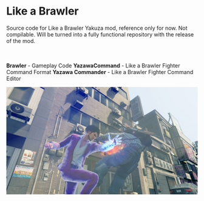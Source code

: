 # Like a Brawler
 Source code for Like a Brawler Yakuza mod, reference only for now. Not compilable. Will be turned into a fully functional repository with the release of the mod.

<br>
<br>
<b>Brawler</b> - Gameplay Code
<b>YazawaCommand</b> - Like a Brawler Fighter Command Format
<b>Yazawa Commander</b> - Like a Brawler Fighter Command Editor

 ![Image](https://github.com/Fronkln/Like-A-Brawler/blob/main/preview.jpg)
